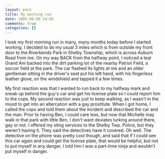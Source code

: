 ```yaml
---
layout: post
title: My morning run
date: 2005-06-08 14:05
comments: true
categories: []
---
```

I took my first morning run in many, many months today before I started working. I decided to do my usual 3 miles which is from outside my front door to the Riverbends Park in Shelby Township, which is across Auburn Road from me. On my way BACK from the halfway point, I noticed a teal Grand Am backed into the dirt parking lot of the nearby Patriot Field, a soccer field at the park. The car flashed its lights at me and an older gentleman sitting in the driver's seat put his left hand, with his fingerless leather glove, on the windshield and tapped it a few times.

My first reaction was that I wanted to run back to my halfway mark and sneak up behind the guy's car and get his license plate so I could report him to the cops. My second reaction was just to keep walking, as I wasn't in the mood to get into an altercation with a gay prostitute. When I got home, I called the cops and told them about the incident and described the car and the man. Prior to having Ben, I could care less, but now that Michelle may walk in that park with little Ben, I don't want deviates lurking around there, gay or not. I offered my sting services to the Shelby Twp. Police, but they weren't having it. They said the detectives have it covered. Oh well. The detective on the phone was pretty cool though, and said that if I could see this car again and could get the license plate, that would be helpful, but not to put myself in any danger. I told him I was a part-time ninja and wouldn't put myself in danger.
